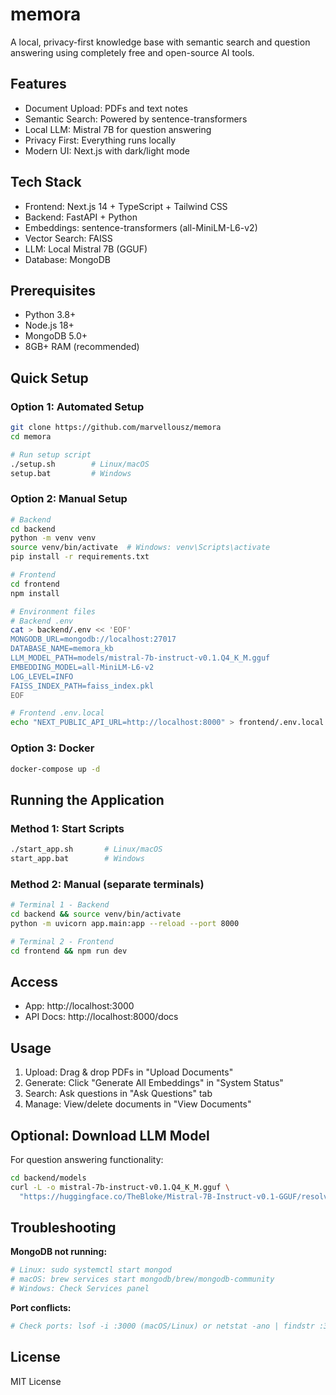 # memora

A local, privacy-first knowledge base with semantic search and question answering using completely free and open-source AI tools.

## Features

- Document Upload: PDFs and text notes
- Semantic Search: Powered by sentence-transformers
- Local LLM: Mistral 7B for question answering
- Privacy First: Everything runs locally
- Modern UI: Next.js with dark/light mode

## Tech Stack

- Frontend: Next.js 14 + TypeScript + Tailwind CSS
- Backend: FastAPI + Python
- Embeddings: sentence-transformers (all-MiniLM-L6-v2)
- Vector Search: FAISS
- LLM: Local Mistral 7B (GGUF)
- Database: MongoDB

## Prerequisites

- Python 3.8+
- Node.js 18+
- MongoDB 5.0+
- 8GB+ RAM (recommended)

## Quick Setup

### Option 1: Automated Setup

```bash
git clone https://github.com/marvellousz/memora
cd memora

# Run setup script
./setup.sh        # Linux/macOS
setup.bat         # Windows
```

### Option 2: Manual Setup

```bash
# Backend
cd backend
python -m venv venv
source venv/bin/activate  # Windows: venv\Scripts\activate
pip install -r requirements.txt

# Frontend
cd frontend
npm install

# Environment files
# Backend .env
cat > backend/.env << 'EOF'
MONGODB_URL=mongodb://localhost:27017
DATABASE_NAME=memora_kb
LLM_MODEL_PATH=models/mistral-7b-instruct-v0.1.Q4_K_M.gguf
EMBEDDING_MODEL=all-MiniLM-L6-v2
LOG_LEVEL=INFO
FAISS_INDEX_PATH=faiss_index.pkl
EOF

# Frontend .env.local
echo "NEXT_PUBLIC_API_URL=http://localhost:8000" > frontend/.env.local
```

### Option 3: Docker

```bash
docker-compose up -d
```

## Running the Application

### Method 1: Start Scripts

```bash
./start_app.sh       # Linux/macOS
start_app.bat        # Windows
```

### Method 2: Manual (separate terminals)

```bash
# Terminal 1 - Backend
cd backend && source venv/bin/activate
python -m uvicorn app.main:app --reload --port 8000

# Terminal 2 - Frontend
cd frontend && npm run dev
```

## Access

- App: http://localhost:3000
- API Docs: http://localhost:8000/docs

## Usage

1. Upload: Drag & drop PDFs in "Upload Documents"
2. Generate: Click "Generate All Embeddings" in "System Status"
3. Search: Ask questions in "Ask Questions" tab
4. Manage: View/delete documents in "View Documents"

## Optional: Download LLM Model

For question answering functionality:

```bash
cd backend/models
curl -L -o mistral-7b-instruct-v0.1.Q4_K_M.gguf \
  "https://huggingface.co/TheBloke/Mistral-7B-Instruct-v0.1-GGUF/resolve/main/mistral-7b-instruct-v0.1.Q4_K_M.gguf"
```

## Troubleshooting

**MongoDB not running:**
```bash
# Linux: sudo systemctl start mongod
# macOS: brew services start mongodb/brew/mongodb-community
# Windows: Check Services panel
```

**Port conflicts:**
```bash
# Check ports: lsof -i :3000 (macOS/Linux) or netstat -ano | findstr :3000 (Windows)
```

## License

MIT License